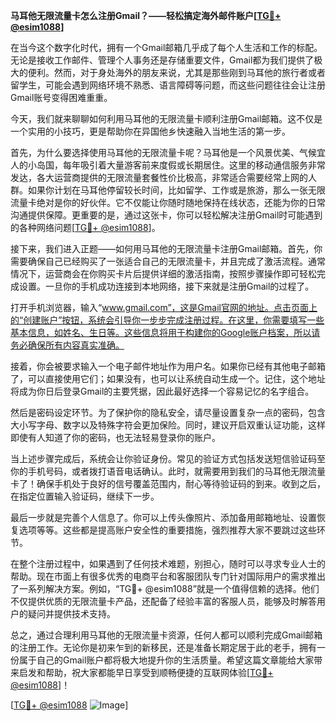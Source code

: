 **马耳他无限流量卡怎么注册Gmail？——轻松搞定海外邮件账户[[TG💪+ @esim1088](https://t.me/s/esim1088)]**

在当今这个数字化时代，拥有一个Gmail邮箱几乎成了每个人生活和工作的标配。无论是接收工作邮件、管理个人事务还是存储重要文件，Gmail都为我们提供了极大的便利。然而，对于身处海外的朋友来说，尤其是那些刚到马耳他的旅行者或者留学生，可能会遇到网络环境不熟悉、语言障碍等问题，而这些问题往往会让注册Gmail账号变得困难重重。

今天，我们就来聊聊如何利用马耳他的无限流量卡顺利注册Gmail邮箱。这不仅是一个实用的小技巧，更是帮助你在异国他乡快速融入当地生活的第一步。

首先，为什么要选择使用马耳他的无限流量卡呢？马耳他是一个风景优美、气候宜人的小岛国，每年吸引着大量游客前来度假或长期居住。这里的移动通信服务非常发达，各大运营商提供的无限流量套餐性价比极高，非常适合需要经常上网的人群。如果你计划在马耳他停留较长时间，比如留学、工作或是旅游，那么一张无限流量卡绝对是你的好伙伴。它不仅能让你随时随地保持在线状态，还能为你的日常沟通提供保障。更重要的是，通过这张卡，你可以轻松解决注册Gmail时可能遇到的各种网络问题[[TG💪+ @esim1088](https://t.me/s/esim1088)]。

接下来，我们进入正题——如何用马耳他的无限流量卡注册Gmail邮箱。首先，你需要确保自己已经购买了一张适合自己的无限流量卡，并且完成了激活流程。通常情况下，运营商会在你购买卡片后提供详细的激活指南，按照步骤操作即可轻松完成设置。一旦你的手机成功连接到本地网络，接下来就是注册Gmail的过程了。

打开手机浏览器，输入“www.gmail.com”，这是Gmail官网的地址。点击页面上的“创建账户”按钮，系统会引导你一步步完成注册过程。在这里，你需要填写一些基本信息，如姓名、生日等。这些信息将用于构建你的Google账户档案，所以请务必确保所有内容真实准确。

接着，你会被要求输入一个电子邮件地址作为用户名。如果你已经有其他电子邮箱了，可以直接使用它们；如果没有，也可以让系统自动生成一个。记住，这个地址将成为你日后登录Gmail的主要凭据，因此最好选择一个容易记忆的名字组合。

然后是密码设定环节。为了保护你的隐私安全，请尽量设置复杂一点的密码，包含大小写字母、数字以及特殊字符会更加保险。同时，建议开启双重认证功能，这样即使有人知道了你的密码，也无法轻易登录你的账户。

当上述步骤完成后，系统会让你验证身份。常见的验证方式包括发送短信验证码至你的手机号码，或者拨打语音电话确认。此时，就需要用到我们的马耳他无限流量卡了！确保手机处于良好的信号覆盖范围内，耐心等待验证码的到来。收到之后，在指定位置输入验证码，继续下一步。

最后一步就是完善个人信息了。你可以上传头像照片、添加备用邮箱地址、设置恢复选项等等。这些都是提高账户安全性的重要措施，强烈推荐大家不要跳过这些环节。

在整个注册过程中，如果遇到了任何技术难题，别担心，随时可以寻求专业人士的帮助。现在市面上有很多优秀的电商平台和客服团队专门针对国际用户的需求推出了一系列解决方案。例如，“TG💪+ @esim1088”就是一个值得信赖的选择。他们不仅提供优质的无限流量卡产品，还配备了经验丰富的客服人员，能够及时解答用户的疑问并提供技术支持。

总之，通过合理利用马耳他的无限流量卡资源，任何人都可以顺利完成Gmail邮箱的注册工作。无论你是初来乍到的新移民，还是准备长期定居于此的老手，拥有一份属于自己的Gmail账户都将极大地提升你的生活质量。希望这篇文章能给大家带来启发和帮助，祝大家都能早日享受到顺畅便捷的互联网体验[[TG💪+ @esim1088](https://t.me/s/esim1088)]！

[[TG💪+ @esim1088](https://t.me/s/esim1088) ![Image](https://i.postimg.cc/4NQfJmqS/Snipaste-2025-05-13-00-14-12.png)]
